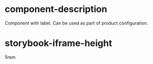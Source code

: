 # component-description
Component with label. Can be used as part of product configuration.

# storybook-iframe-height
5rem